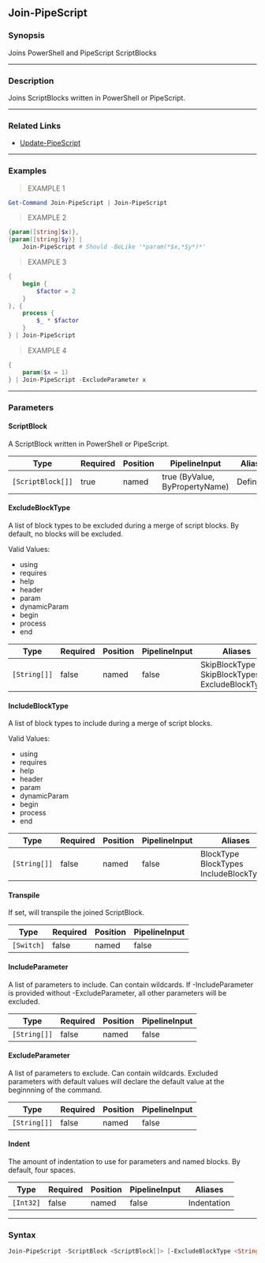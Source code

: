 Join-PipeScript
---------------




### Synopsis
Joins PowerShell and PipeScript ScriptBlocks



---


### Description

Joins ScriptBlocks written in PowerShell or PipeScript.



---


### Related Links
* [Update-PipeScript](Update-PipeScript.md)





---


### Examples
> EXAMPLE 1

```PowerShell
Get-Command Join-PipeScript | Join-PipeScript
```
> EXAMPLE 2

```PowerShell
{param([string]$x)},
{param([string]$y)} | 
    Join-PipeScript # Should -BeLike '*param(*$x,*$y*)*'
```
> EXAMPLE 3

```PowerShell
{
    begin {
        $factor = 2
    }
}, {
    process {
        $_ * $factor
    }
} | Join-PipeScript
```
> EXAMPLE 4

```PowerShell
{
    param($x = 1)
} | Join-PipeScript -ExcludeParameter x
```


---


### Parameters
#### **ScriptBlock**

A ScriptBlock written in PowerShell or PipeScript.






|Type             |Required|Position|PipelineInput                 |Aliases   |
|-----------------|--------|--------|------------------------------|----------|
|`[ScriptBlock[]]`|true    |named   |true (ByValue, ByPropertyName)|Definition|



#### **ExcludeBlockType**

A list of block types to be excluded during a merge of script blocks.
By default, no blocks will be excluded.



Valid Values:

* using
* requires
* help
* header
* param
* dynamicParam
* begin
* process
* end






|Type        |Required|Position|PipelineInput|Aliases                                               |
|------------|--------|--------|-------------|------------------------------------------------------|
|`[String[]]`|false   |named   |false        |SkipBlockType<br/>SkipBlockTypes<br/>ExcludeBlockTypes|



#### **IncludeBlockType**

A list of block types to include during a merge of script blocks.



Valid Values:

* using
* requires
* help
* header
* param
* dynamicParam
* begin
* process
* end






|Type        |Required|Position|PipelineInput|Aliases                                       |
|------------|--------|--------|-------------|----------------------------------------------|
|`[String[]]`|false   |named   |false        |BlockType<br/>BlockTypes<br/>IncludeBlockTypes|



#### **Transpile**

If set, will transpile the joined ScriptBlock.






|Type      |Required|Position|PipelineInput|
|----------|--------|--------|-------------|
|`[Switch]`|false   |named   |false        |



#### **IncludeParameter**

A list of parameters to include.  Can contain wildcards.
If -IncludeParameter is provided without -ExcludeParameter, all other parameters will be excluded.






|Type        |Required|Position|PipelineInput|
|------------|--------|--------|-------------|
|`[String[]]`|false   |named   |false        |



#### **ExcludeParameter**

A list of parameters to exclude.  Can contain wildcards.
Excluded parameters with default values will declare the default value at the beginnning of the command.






|Type        |Required|Position|PipelineInput|
|------------|--------|--------|-------------|
|`[String[]]`|false   |named   |false        |



#### **Indent**

The amount of indentation to use for parameters and named blocks.  By default, four spaces.






|Type     |Required|Position|PipelineInput|Aliases    |
|---------|--------|--------|-------------|-----------|
|`[Int32]`|false   |named   |false        |Indentation|





---


### Syntax
```PowerShell
Join-PipeScript -ScriptBlock <ScriptBlock[]> [-ExcludeBlockType <String[]>] [-IncludeBlockType <String[]>] [-Transpile] [-IncludeParameter <String[]>] [-ExcludeParameter <String[]>] [-Indent <Int32>] [<CommonParameters>]
```
